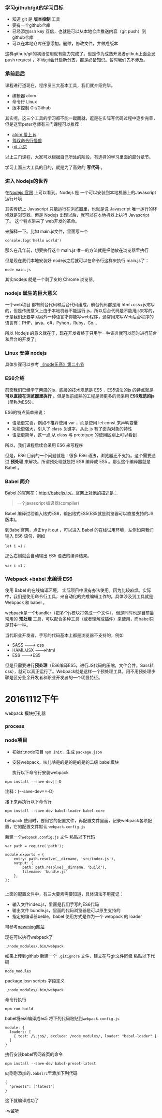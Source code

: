 ### 学习github/git的学习目标

 - 知道 git 是 **版本控制** 工具
 - 要有一个github仓库
 - 已经添加ssh key 互信，也就是可以从本地仓库推送内容（git push）到 github仓库
 - 可以在本地仓库任意添加，删除，修改文件，并做成版本

 这样github/git的初级使用就有能力完成了。但是作为成熟开发者github上面会发 push request ，本地git会开启新分支，都是必备知识。暂时我们先不涉及。


 ### 承前启后

 课程进行道现在，程序员三大基本工具，我们就介绍完毕。

 - 编辑器 atom
 - 命令行 Linux
 - 版本控制 Git/Github

 其实呢，这三个工具的学习都不能一蹴而就，逗是在实际写代码过程中逐步完善，但是这里peter老师有三门课程可以推荐：

 - [atom 爱上 js](http://haoqicat.com/atom-love-js)
 - [驾驭命令行怪兽](http://haoqicat.com/ride-cli-monster)
 - [git 北京](http://haoqicat.com/gitbeijing)

 以上三门课程，大家可以根据自己所处的阶段，有选择的学习里面的部分章节。

 学习上面三大工具的目的，就是为了高效的 **写代码** 。


 ### 进入 Nodejs的世界

 在[Nodejs 官网](https://nodejs.org/en/) 上可以看到。Nodejs 是  一个可以安装到本地机器上的Javascript运行环境

 其实传统上 Javascript 只能运行在浏览器里，也就是说 Javascript 唯一运行的环境就是浏览器。但是 Nodejs 出现以后，就可以在本地机器上执行 Javascript 了。 这个特点带来了 web开发的革命。

 来解释一下。比如 main.js文件，里面写一个

 ```
 console.log('hello world')

 ```

 那么在几年前，想要执行这个 main.js 唯一的方法就是把他放在浏览器里执行

 但是现在我们本地安装好 nodejs之后就可以在命令行这样来执行 main.js了：

 ```
 node main.js

 ```

 其实nodejs 就是一个剥了皮的 Chrome 浏览器。

 ### nodejs 诞生的巨大意义


 一个web项目 都有前台代码和后台代码组成，前台代码都是用 html+css+js来写的，但是传统意义上由于本地机器不能运行 js，所以后台代码是不能用js来写的，于是我们还要学习另外一种语言才你能写web程序，通常用来写Web后台程序的语言有：PHP，java，c#，Pyhon，Ruby，Go...

 所以 Nodejs 的意义就在于，现在开发者终于只用学一种语言就可以同时进行前台和后台的开发了。

 ### Linux 安装 nodejs

 具体步骤可以参考 [《node乐高》第二小节](http://haoqicat.com/nodejs-lego/1-2-nodejs-install)


 ### ES6介绍

 前面我们已经学了两周的js，底层的技术规范是 ES5 ，ES5语法的js 的特点就是 **可以直接在浏览器里执行** 。但是当前成熟的工程是师更多的师采用 **ES6规范的js**（简称为ES6）。

 ES6的特点简单来说：

 - 语法更完善，例如不推荐使用 var ，而是使用 let const 来声明变量
 - 功能更强大，引入了 class 关键字，从此 js 有了面向对象的特性
 - 语法更简单，这一点 从 class 与 prototype 的使用区别上可以看到

 所以，我们课程后续会采用 ES6 来写程序

 但是，ES6 目前的一个问题就是：很多 ES6 语法，浏览器还不支持。这个需要通过 **预处理** 来解决。所谓预处理就是把 ES6 编译成 ES5 。那么这个编译器就是 Babel 。


 ### Babel 简介

 Babel 的官网在：http://babeljs.io/。官网上对他的描述是：

  > 一个javascript 编译器(compiler)

  Babel 编译过程输入格式ES6，输出格式ES5(ES5就是浏览器可以直接支持的JS版本)。

  到Babel官网，点击try it out ，可以进入 Babel 的在线试用环境，左侧如果我们输入 ES6 语句，例如

  ```
  let i =1；

  ```

  那么右侧就会自动输出 ES5 语法的编译结果。

  ```
  var i =1；

  ```

  ### Webpack +babel 来编译 ES6

  使用 Babel 的在线编译环境， 实际项目中没有办法使用。因为比较麻烦。实际中，我们是使用命令行工具，来自动化的完成编辑工作的。具体涉及到工具就是Webpack 和 babel 。

  webpack是一个bundler（把多个js模块打包成一个文件），但是同时也是目前最常用的 **预处理** 工具，可以配合多种工具（或者理解成插件）来使用，而babel只是其中一种。

  当代职业开发者，手写的代码基本上都是浏览器不支持的，例如
  - SASS ---> css
  - HAML/JSX --->html
  - ES6 --->ES5

  但是只需要进行**预处理**（ES6编译ES5，进行JS代码的压缩，文件合并，Sass转css），就可以真正运行了。Webpack就是这样一个预处理工具。用不用预处理步骤是区分业余开发者和职业开发者的一个明显特征。

# 20161112下午

  webpack 模块打孔器
  ### process

### node项目

- 初始化node项目 `npm init`，生成 `package.json`
- 安装webpack，味儿啥是的是的是的是的二级      babel模块

  执行以下命令行安装webpack

```
npm install --save-dev||-D

```
注释：(--save-dev==-D)

  接下来再执行以下命令行

```
npm install --save-dev babel-loader babel-core

```

bebpack 使用时，要用它的配置文件，再配置文件里面，记录webpack各项配置，它的配置文件默认 `webpack.config.js`

新建一个`webpack.config.js` 文件 粘贴以下代码

```
var path = require('path');

module.exports = {
    entry: path.resolve(__dirname, 'src/index.js'),
    output: {
        path: path.resolve(__dirname, 'build'),
        filename: 'bundle.js'
    },
};


```
上面的配置文件中，有三大要素需要知道，具体语法不用死记：
- 输入文件index.js，里面是我们手写的ES6代码
- 输出文件 bundle.js，里面的代码浏览器是可以原生支持的
- 指定的编译器beble，babel 使用方式是作为一个 webpack 的 loader

可参考[newming网站](http://newming.coding.me/myidoc/html/%E5%9F%BA%E7%A1%80%E7%9F%A5%E8%AF%86/webpack%E5%9F%BA%E7%A1%80.html)

现在可以执行webpack了
```
./node_modules/.bin/webpack

```
如果上传到github 新建一个 `.gitignore` 文件，建立在与git文件同级
粘贴以下代码

```
node_modules

```
package.josn scripts 字段定义

```
./node_modules/.bin/webpack

```

命令行执行
```
npm run build

```
babel将es6编译成es5
将下列代码粘贴到`webpack.config.js`

```
module: {
  loaders: [
    { test: /\.js$/, exclude: /node_modules/, loader: "babel-loader" }
  ]
}

```
执行安装babel官网首页的命令

```
npm install --save-dev babel-preset-latest

```

向刚刚添加的`.babelrc`里添加下列代码

```
{
  "presets": ["latest"]
}

```

这下就编译成功了

-w监听
